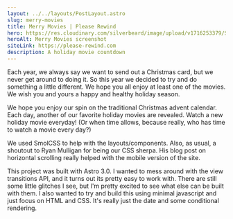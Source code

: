 ```yaml
---
layout: ../../layouts/PostLayout.astro
slug: merry-movies
title: Merry Movies | Please Rewind
hero: https://res.cloudinary.com/silverbeard/image/upload/v1716253379/Screen_Shot_2024-05-20_at_9.02.22_PM_b0lh1f.png
heroAlt: Merry Movies screenshot
siteLink: https://please-rewind.com
description: A holiday movie countdown
---
```


Each year, we always say we want to send out a Christmas card, but we never get around to doing it. So this year we decided to try and do something a little different. We hope you all enjoy at least one of the movies. We wish you and yours a happy and healthy holiday season.

We hope you enjoy our spin on the traditional Christmas advent calendar. Each day, another of our favorite holiday movies are revealed. Watch a new holiday movie everyday! (Or when time allows, because really, who has time to watch a movie every day?)

We used SmolCSS to help with the layouts/components. Also, as usual, a shoutout to Ryan Mulligan for being our CSS sherpa. His blog post on horizontal scrolling really helped with the mobile version of the site.

This project was built with Astro 3.0. I wanted to mess around with the view transitions API, and it turns out its pretty easy to work with. There are still some little glitches I see, but I'm pretty excited to see what else can be built with them. I also wanted to try and build this using minimal javascript and just focus on HTML and CSS. It's really just the date and some conditional rendering.
